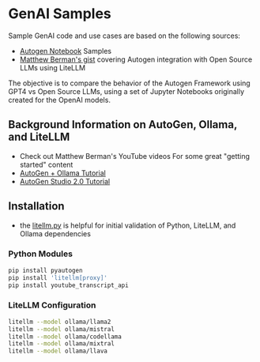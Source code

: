 # GenAI Samples

Sample GenAI code and use cases are based on the following sources:
- [Autogen Notebook](https://github.com/microsoft/autogen/tree/main/notebook) Samples
- [Matthew Berman's gist](https://gist.github.com/mberman84/ea207e7d9e5f8c5f6a3252883ef16df3?permalink_comment_id=4870649) covering Autogen integration with Open Source LLMs using LiteLLM

The objective is to compare the behavior of the Autogen Framework using GPT4 vs Open Source LLMs, using a set of Jupyter Notebooks originally created for the OpenAI models.

## Background Information on AutoGen, Ollama, and LiteLLM
- Check out Matthew Berman's YouTube videos For some great "getting started" content
- [AutoGen + Ollama Tutorial](https://youtu.be/y7wMTwJN7rA?si=6YmkOyoAabm700d2)
- [AutoGen Studio 2.0 Tutorial](https://www.youtube.com/watch?v=4ZqJSfV4818)

## Installation

- the [litellm.py](src/litellm.py) is helpful for initial validation of Python, LiteLLM, and Ollama dependencies

### Python Modules

```bash
pip install pyautogen
pip install 'litellm[proxy]'
pip install youtube_transcript_api
```

### LiteLLM Configuration

```bash
litellm --model ollama/llama2
litellm --model ollama/mistral
litellm --model ollama/codellama
litellm --model ollama/mixtral
litellm --model ollama/llava
```
